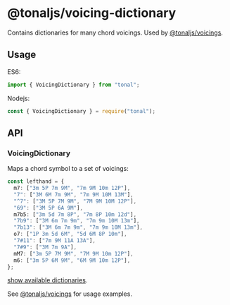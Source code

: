 # @tonaljs/voicing-dictionary

Contains dictionaries for many chord voicings. Used by [@tonaljs/voicings](../voicings).

## Usage

ES6:

```js
import { VoicingDictionary } from "tonal";
```

Nodejs:

```js
const { VoicingDictionary } = require("tonal");
```

## API

### VoicingDictionary

Maps a chord symbol to a set of voicings:

```ts
const lefthand = {
  m7: ["3m 5P 7m 9M", "7m 9M 10m 12P"],
  "7": ["3M 6M 7m 9M", "7m 9M 10M 13M"],
  "^7": ["3M 5P 7M 9M", "7M 9M 10M 12P"],
  "69": ["3M 5P 6A 9M"],
  m7b5: ["3m 5d 7m 8P", "7m 8P 10m 12d"],
  "7b9": ["3M 6m 7m 9m", "7m 9m 10M 13m"],
  "7b13": ["3M 6m 7m 9m", "7m 9m 10M 13m"],
  o7: ["1P 3m 5d 6M", "5d 6M 8P 10m"],
  "7#11": ["7m 9M 11A 13A"],
  "7#9": ["3M 7m 9A"],
  mM7: ["3m 5P 7M 9M", "7M 9M 10m 12P"],
  m6: ["3m 5P 6M 9M", "6M 9M 10m 12P"],
};
```

[show available dictionaries](./data.ts).

See [@tonaljs/voicings](../voicings) for usage examples.
